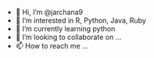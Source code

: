 - 👋 Hi, I’m @jarchana9
- 👀 I’m interested in R, Python, Java, Ruby
- 🌱 I’m currently learning python
- 💞️ I’m looking to collaborate on ...
- 📫 How to reach me ...

<!---
jarchana9/jarchana9 is a ✨ special ✨ repository because its `README.md` (this file) appears on your GitHub profile.
You can click the Preview link to take a look at your changes.
--->
